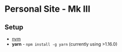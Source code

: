 # Personal Site - Mk III

## Setup

* [nvm][nvm]
* **yarn** - `npm install -g yarn` (currently using >1.16.0)

[nvm]: https://github.com/creationix/nvm#install-script
